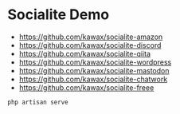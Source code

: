 # Socialite Demo

- https://github.com/kawax/socialite-amazon
- https://github.com/kawax/socialite-discord
- https://github.com/kawax/socialite-qiita
- https://github.com/kawax/socialite-wordpress
- https://github.com/kawax/socialite-mastodon
- https://github.com/kawax/socialite-chatwork
- https://github.com/kawax/socialite-freee


```
php artisan serve 
```
